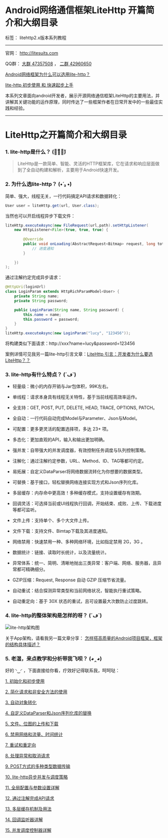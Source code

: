 # Android网络通信框架LiteHttp 开篇简介和大纲目录

标签： litehttp2.x版本系列教程

---
官网： http://litesuits.com

QQ群： [大群 47357508][1] ， [二群 42960650][2]

[Android网络框架为什么可以选用lite-http？][3]

[lite-http 初步使用 和 快速起步上手][4]

本系列文章面向android开发者，展示开源网络通信框架LiteHttp的主要用法，并讲解其关键功能的运作原理，同时传达了一些框架作者在日常开发中的一些最佳实践和经验。

---
# LiteHttp之开篇简介和大纲目录

### 1. lite-http是什么？  (･̆⍛･̆)  

> LiteHttp是一款简单、智能、灵活的HTTP框架库，它在请求和响应层面做到了全自动构建和解析，主要用于Android快速开发。

### 2. 为什么选lite-http？  (•́ ₃ •̀) 

简单、强大，线程无关，一行代码搞定API请求和数据转化：
```java
User user = liteHttp.get(url, User.class);
```

当然也可以开启线程异步下载文件：
```java
liteHttp.executeAsync(new FileRequest(url,path).setHttpListener(
	new HttpListener<File>(true, true, true) {
	
		@Override
		public void onLoading(AbstractRequest<Bitmap> request, long total, long len) {
			// 进度通知
		}
		
	})
);
```

通过注解约定完成异步请求：
```java
@HttpUri(loginUrl) 
class LoginParam extends HttpRichParamModel<User> {
    private String name;
    private String password;

    public LoginParam(String name, String password) {
        this.name = name;
        this.password = password;
    }
}
liteHttp.executeAsync(new LoginParam("lucy", "123456"));
```
将构建类似下面请求：http://xxx?name=lucy&password=123456

案例详情可见我另一篇lite-http引言文章：[LiteHttp 引言：开发者为什么要选LiteHttp？？][5]

### 3. lite-http有什么特点？    (´ڡ`)  

- 轻量级：微小的内存开销与Jar包体积，99K左右。

- 单线程：请求本身具有线程无关特性，基于当前线程高效率运作。

- 全支持：GET, POST, PUT, DELETE, HEAD, TRACE, OPTIONS, PATCH。

- 全自动：一行代码自动完成Model与Parameter、Json与Model。

- 可配置：更多更灵活的配置选择项，多达 23+ 项。

- 多态化：更加直观的API，输入和输出更加明确。
 
- 强并发：自带强大的并发调度器，有效控制任务调度与队列控制策略。

- 注解化：通过注解约定参数，URL、Method、ID、TAG等都可约定。

- 易拓展：自定义DataParser将网络数据流转化为你想要的数据类型。

- 可替换：基于接口，轻松替换网络连接实现方式和Json序列化库。

- 多层缓存：内存命中更高效！多种缓存模式，支持设置缓存有效期。

- 回调灵活：可选择当前或UI线程执行回调，开始结束、成败、上传、下载进度等都可监听。

- 文件上传：支持单个、多个大文件上传。

- 文件下载：支持文件、Bimtap下载及其进度通知。

- 网络禁用：快速禁用一种、多种网络环境，比如指定禁用 2G，3G 。

- 数据统计：链接、读取时长统计，以及流量统计。

- 异常体系：统一、简明、清晰地抛出三类异常：客户端、网络、服务器，且异常都可精确细分。

- GZIP压缩：Request, Response 自动 GZIP 压缩节省流量。

- 自动重试：结合探测异常类型和当前网络状况，智能执行重试策略。

- 自动重定向：基于 30X 状态的重试，且可设置最大次数防止过度跳转。


### 4. lite-http的整体架构是怎样的呀？    (´ڡ`)  

![lite-http架构图][6]

关于App架构，请看我另一篇文章分享：
[怎样搭高质量的Android项目框架，框架的结构具体描述？][7]

### 5. 老湿，来点教学和分析带我飞呗？    (◕‸◕)  

好的 ◝‿◜ ，下面直接给你看，疗效好记得联系我，呵呵哒：

 [1. 初始化和初步使用][8]

 [2. 简化请求和非安全方法的使用][9]
 
 [3. 自动对象转化][10]
 
 [4. 自定义DataParser和Json序列化库的替换][11]
 
 [5. 文件、位图的上传和下载][12]
 
 [6. 禁用网络和流量、时间统计][13]
 
 [7. 重试和重定向][14]
 
 [8. 处理异常和取消请求][15]
 
 [9. POST方式的多种类型数据传输][16]
 
 [10. lite-http异步并发与调度策略][17]
 
 [11. 全局配置与参数设置详解][18]
 
 [12. 通过注解完成API请求][19]
 
 [13. 多层缓存机制及用法][20]
 
 [14. 回调监听器详解][21]
 
 [15. 并发调度控制器详解][22]


  [1]: http://shang.qq.com/wpa/qunwpa?idkey=492d63aaffb04b23d8dc4df21f6b594008cbe1a819978659cddab2dbc397684e
  [2]: http://shang.qq.com/wpa/qunwpa?idkey=19bf15b9c85ec15c62141dd00618f725e2983803cd2b48566fa0e94964ae8370
  [3]: https://zybuluo.com/liter/note/186533
  [4]: https://zybuluo.com/liter/note/186560
  [5]: https://zybuluo.com/liter/note/186533
  [6]: http://litesuits.com/imgs/lite-http-arch.png
  [7]: https://zybuluo.com/liter/note/186526
  [8]: https://zybuluo.com/liter/note/186560
  [9]: https://zybuluo.com/liter/note/186561
  [10]: https://zybuluo.com/liter/note/186565
  [11]: https://zybuluo.com/liter/note/186583
  [12]: https://zybuluo.com/liter/note/186756
  [13]: https://zybuluo.com/liter/note/186801
  [14]: https://zybuluo.com/liter/note/186860
  [15]: https://zybuluo.com/liter/note/186900
  [16]: https://zybuluo.com/liter/note/186965
  [17]: https://zybuluo.com/liter/note/186998
  [18]: https://zybuluo.com/liter/note/187016
  [19]: https://zybuluo.com/liter/note/187568
  [20]: https://zybuluo.com/liter/note/187894
  [21]: https://zybuluo.com/liter/note/187904
  [22]: https://zybuluo.com/liter/note/189537